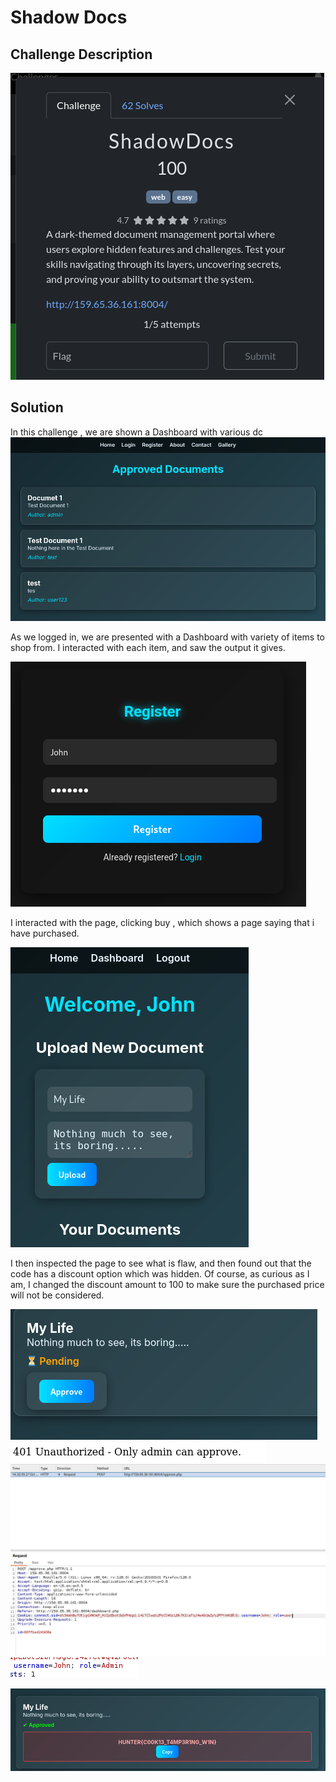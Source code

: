 # Shadow Docs

## Challenge Description
![Challenge Description](images/SHDescription.png)

## Solution

In this challenge , we are shown a Dashboard with various dc
![Dashboard](images/SHDashboard.png)


As we logged in, we are presented with a Dashboard with variety of items to shop from. I interacted with each item, and saw the output it gives. 

![Register](images/SHRegister.png)

I interacted with the page, clicking buy , which shows a page saying that i have purchased.

![Purchasedd](images/SHUpload.png)

I then inspected the page to see what is flaw, and then found out that the code has a discount option which was hidden. Of course, as curious as I am, I changed the discount amount to 100 to make sure the purchased price will not be considered.

![Approve](images/SHApprove.png)
![Error](images/SHError.png)
![Role](images/SHRole.png)
![RoleChange](images/SHRolechange.png)


![flag](images/SHFlag.png)


